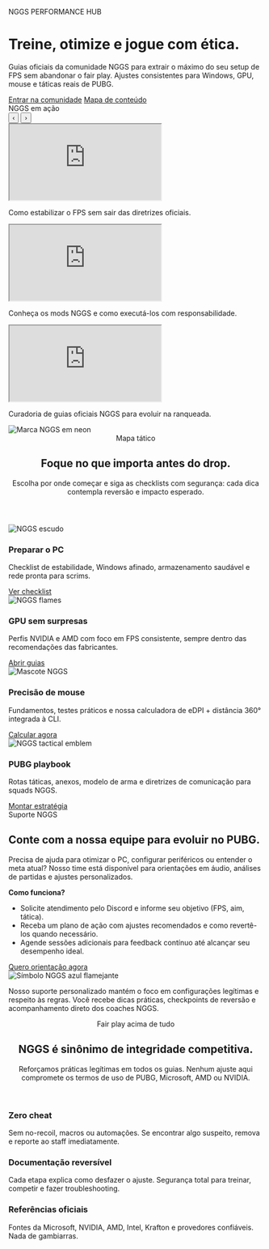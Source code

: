 <div class="nggs-hero">
  <div class="nggs-hero__overlay"></div>
  <div class="nggs-hero__content">
    <p class="nggs-hero__eyebrow">NGGS PERFORMANCE HUB</p>
    <h1>Treine, otimize e jogue com ética.</h1>
    <p>
      Guias oficiais da comunidade NGGS para extrair o máximo do seu setup de FPS sem abandonar o fair play.
      Ajustes consistentes para Windows, GPU, mouse e táticas reais de PUBG.
    </p>
    <div class="nggs-hero__cta">
      <a class="md-button md-button--primary" href="comunidade/discord/">Entrar na comunidade</a>
      <a class="md-button md-button--ghost" href="#mapa-de-conteudo">Mapa de conteúdo</a>
    </div>
  </div>
  <div class="nggs-hero__media" data-carousel>
    <div class="nggs-hero__media-header">
      <span class="nggs-section__eyebrow">NGGS em ação</span>
      <div class="nggs-carousel__controls">
        <button type="button" class="nggs-carousel__control" data-carousel-prev aria-label="Vídeo anterior">
          <span aria-hidden="true">‹</span>
        </button>
        <button type="button" class="nggs-carousel__control" data-carousel-next aria-label="Próximo vídeo">
          <span aria-hidden="true">›</span>
        </button>
      </div>
    </div>
    <div class="nggs-carousel__viewport" data-carousel-viewport>
      <article class="nggs-carousel__slide" data-carousel-slide data-video-card data-video-id="gA1raXafp3Y">
        <div class="nggs-video-card__frame">
          <iframe
            data-video-iframe
            src="https://www.youtube.com/embed/gA1raXafp3Y?enablejsapi=1&mute=1&controls=0&rel=0&modestbranding=1&playsinline=1"
            title="Setup NGGS para FPS estável"
            allow="accelerometer; autoplay; clipboard-write; encrypted-media; gyroscope; picture-in-picture; web-share"
            allowfullscreen
          ></iframe>
        </div>
        <p>Como estabilizar o FPS sem sair das diretrizes oficiais.</p>
      </article>
      <article class="nggs-carousel__slide" data-carousel-slide data-video-card data-video-id="6QaM18OVmlM">
        <div class="nggs-video-card__frame">
          <iframe
            data-video-iframe
            src="https://www.youtube.com/embed/6QaM18OVmlM?enablejsapi=1&mute=1&controls=0&rel=0&modestbranding=1&playsinline=1"
            title="Mods NGGS e ajustes táticos"
            allow="accelerometer; autoplay; clipboard-write; encrypted-media; gyroscope; picture-in-picture; web-share"
            allowfullscreen
          ></iframe>
        </div>
        <p>Conheça os mods NGGS e como executá-los com responsabilidade.</p>
      </article>
      <article class="nggs-carousel__slide" data-carousel-slide data-video-card data-video-id="JtTVcViylV8">
        <div class="nggs-video-card__frame">
          <iframe
            data-video-iframe
            src="https://www.youtube.com/embed/JtTVcViylV8?enablejsapi=1&mute=1&controls=0&rel=0&modestbranding=1&playsinline=1"
            title="Guias curados NGGS"
            allow="accelerometer; autoplay; clipboard-write; encrypted-media; gyroscope; picture-in-picture; web-share"
            allowfullscreen
          ></iframe>
        </div>
        <p>Curadoria de guias oficiais NGGS para evoluir na ranqueada.</p>
      </article>
    </div>
  </div>
  <div class="nggs-hero__badge">
    <img src="assets/images/logo-3.png" alt="Marca NGGS em neon" />
  </div>
</div>

<section class="nggs-section" id="mapa-de-conteudo">
  <header class="nggs-section__header">
    <span class="nggs-section__eyebrow">Mapa tático</span>
    <h2>Foque no que importa antes do drop.</h2>
    <p>Escolha por onde começar e siga as checklists com segurança: cada dica contempla reversão e impacto esperado.</p>
  </header>
  <div class="nggs-grid nggs-grid--features">
    <article class="nggs-card">
      <img src="assets/images/logo-1.png" alt="NGGS escudo" />
      <h3>Preparar o PC</h3>
      <p>Checklist de estabilidade, Windows afinado, armazenamento saudável e rede pronta para scrims.</p>
      <a href="pc/checklist/" class="nggs-card__link">Ver checklist</a>
    </article>
    <article class="nggs-card">
      <img src="assets/images/logo-4.png" alt="NGGS flames" />
      <h3>GPU sem surpresas</h3>
      <p>Perfis NVIDIA e AMD com foco em FPS consistente, sempre dentro das recomendações das fabricantes.</p>
      <a href="gpu/nvidia/" class="nggs-card__link">Abrir guias</a>
    </article>
    <article class="nggs-card">
      <img src="assets/images/logo-2.png" alt="Mascote NGGS" />
      <h3>Precisão de mouse</h3>
      <p>Fundamentos, testes práticos e nossa calculadora de eDPI + distância 360° integrada à CLI.</p>
      <a href="mouse/calculadora/" class="nggs-card__link">Calcular agora</a>
    </article>
    <article class="nggs-card">
      <img src="assets/images/logo-5.png" alt="NGGS tactical emblem" />
      <h3>PUBG playbook</h3>
      <p>Rotas táticas, anexos, modelo de arma e diretrizes de comunicação para squads NGGS.</p>
      <a href="pubg/guia-geral/" class="nggs-card__link">Montar estratégia</a>
    </article>
  </div>
</section>

<section class="nggs-section nggs-section--accent">
  <div class="nggs-split">
    <div>
      <span class="nggs-section__eyebrow">Suporte NGGS</span>
      <h2>Conte com a nossa equipe para evoluir no PUBG.</h2>
      <p>
        Precisa de ajuda para otimizar o PC, configurar periféricos ou entender o meta atual? Nosso time está disponível
        para orientações em áudio, análises de partidas e ajustes personalizados.
      </p>
      <div class="nggs-support">
        <p><strong>Como funciona?</strong></p>
        <ul>
          <li>Solicite atendimento pelo Discord e informe seu objetivo (FPS, aim, tática).</li>
          <li>Receba um plano de ação com ajustes recomendados e como revertê-los quando necessário.</li>
          <li>Agende sessões adicionais para feedback contínuo até alcançar seu desempenho ideal.</li>
        </ul>
        <a class="md-button md-button--primary" href="comunidade/discord/">Quero orientação agora</a>
      </div>
    </div>
    <div class="nggs-showcase">
      <img src="assets/images/logo-4.png" alt="Símbolo NGGS azul flamejante" />
      <p>
        Nosso suporte personalizado mantém o foco em configurações legítimas e respeito às regras. Você recebe dicas
        práticas, checkpoints de reversão e acompanhamento direto dos coaches NGGS.
      </p>
    </div>
  </div>
</section>

<section class="nggs-section">
  <header class="nggs-section__header">
    <span class="nggs-section__eyebrow">Fair play acima de tudo</span>
    <h2>NGGS é sinônimo de integridade competitiva.</h2>
    <p>
      Reforçamos práticas legítimas em todos os guias. Nenhum ajuste aqui compromete os termos de uso de PUBG, Microsoft, AMD ou NVIDIA.
    </p>
  </header>
  <div class="nggs-grid nggs-grid--pillars">
    <article>
      <h3>Zero cheat</h3>
      <p>Sem no-recoil, macros ou automações. Se encontrar algo suspeito, remova e reporte ao staff imediatamente.</p>
    </article>
    <article>
      <h3>Documentação reversível</h3>
      <p>Cada etapa explica como desfazer o ajuste. Segurança total para treinar, competir e fazer troubleshooting.</p>
    </article>
    <article>
      <h3>Referências oficiais</h3>
      <p>Fontes da Microsoft, NVIDIA, AMD, Intel, Krafton e provedores confiáveis. Nada de gambiarras.</p>
    </article>
  </div>
</section>
